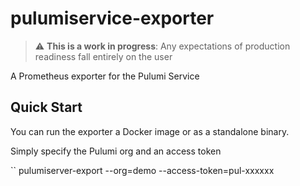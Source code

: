 # pulumiservice-exporter

> :warning: **This is a work in progress**: Any expectations of production readiness fall entirely on the user

A Prometheus exporter for the Pulumi Service

## Quick Start 

You can run the exporter a Docker image or as a standalone binary.

Simply specify the Pulumi org and an access token

``
pulumiserver-export --org=demo --access-token=pul-xxxxxx
```

```
```
